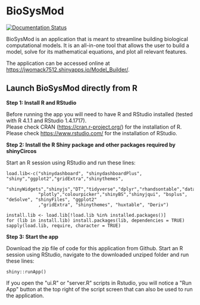# BioSysMod


[![Documentation Status](https://readthedocs.org/projects/biomodme/badge/?version=latest)](https://biomodme.readthedocs.io/en/latest/?badge=latest)

BioSysMod is an application that is meant to streamline building biological computational models. It is an all-in-one tool that allows the user to build a model, solve for its mathematical equations, and plot all relevant features. 

The application can be accessed online at  https://jwomack7512.shinyapps.io/Model_Builder/. 

## Launch BioSysMod directly from R 
**Step 1: Install R and RStudio**

Before running the app you will need to have R and RStudio installed (tested with R 4.1.1 and RStudio 1.4.1717).  
Please check CRAN (<a href="https://cran.r-project.org/" target="_blank">https://cran.r-project.org/</a>) for the installation of R.  
Please check <a href="https://www.rstudio.com/" target="_blank">https://www.rstudio.com/</a> for the installation of RStudio.  

**Step 2: Install the R Shiny package and other packages required by shinyCircos**

Start an R session using RStudio and run these lines:  
```
load.lib<-c("shinydashboard", "shinydashboardPlus", "shiny","ggplot2","gridExtra","shinythemes",
            "shinyWidgets","shinyjs","DT","tidyverse","dplyr","rhandsontable","data.table","ggpmisc",
            "plotly","colourpicker","shinyBS","shinyjqui", "bsplus", "deSolve", "shinyFiles", "ggplot2"
            ,"gridExtra", "shinythemes", "huxtable", "Deriv")
        
install.lib <- load.lib[!load.lib %in% installed.packages()]
for (lib in install.lib) install.packages(lib, dependencies = TRUE)
sapply(load.lib, require, character = TRUE)           
```

**Step 3: Start the app** 

Download the zip file of code for this application from Github. Start an R session using RStudio, navigate to the downloaded unziped folder and run these lines:  
```
shiny::runApp()  
```
If you open the "ui.R" or "server.R" scripts in Rstudio, you will notice a "Run App" button at the top right of the script screen that can also be used to run the application.

